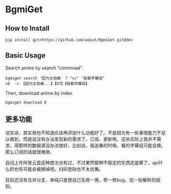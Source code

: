 # BgmiGet

## How to Install

```
pip install git+https://github.com/aoout/BgmiGet.git@dev 
```

## Basic Usage

Search anime by search "commnad".

```
bgmiget search '因为太怕痛' 7 "sc" "桜都字幕组"
>0  -> 【因为太怕痛...】【07】【桜都字幕组】
```

Then, download anime by index.

```
bgmiget download 0
```

## 更多功能

说实话，其实我也不知道应该再添加什么功能好了。不是因为有一些事情能力不足以做到，而是说没有办法发现新的需求了。订阅，更新啊，这些实际上我并不需求。用那样的数据源没办法做好。比如说，我追番的时候，看的字幕组可能会换。那么订阅的话就很难做。

自动上传阿里云盘这种想法也有过，不过果然那种不稳定的东西还是算了。api什么的也有可能会被换掉吧。扫码登陆也不太优雅。

目前还没有合并分支，单纯只是想自己先用一用，修一修bug，加一些解析的规则。